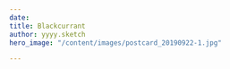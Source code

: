 ```yaml
---
date: 
title: Blackcurrant
author: yyyy.sketch
hero_image: "/content/images/postcard_20190922-1.jpg"

---
```

